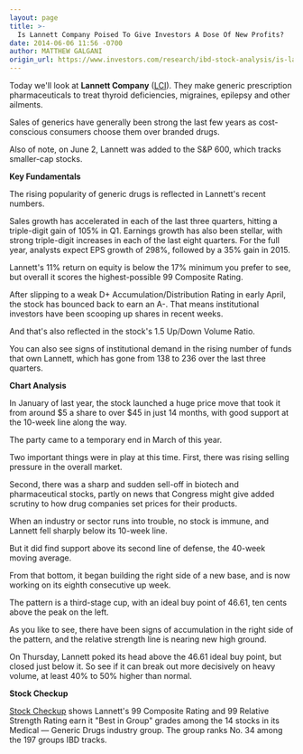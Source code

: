 ```yaml
---
layout: page
title: >-
  Is Lannett Company Poised To Give Investors A Dose Of New Profits?
date: 2014-06-06 11:56 -0700
author: MATTHEW GALGANI
origin_url: https://www.investors.com/research/ibd-stock-analysis/is-lannett-company-poised-to-give-investors-a-dose-of-new-profits/
---
```





  



Today we'll look at **Lannett Company** ([LCI](https://research.investors.com/quote.aspx?symbol=LCI)). They make generic prescription pharmaceuticals to treat thyroid deficiencies, migraines, epilepsy and other ailments.

  

Sales of generics have generally been strong the last few years as cost-conscious consumers choose them over branded drugs.

  

Also of note, on June 2, Lannett was added to the S&P 600, which tracks smaller-cap stocks.

  

**Key Fundamentals**

  

The rising popularity of generic drugs is reflected in Lannett's recent numbers.

  

Sales growth has accelerated in each of the last three quarters, hitting a triple-digit gain of 105% in Q1. Earnings growth has also been stellar, with strong triple-digit increases in each of the last eight quarters. For the full year, analysts expect EPS growth of 298%, followed by a 35% gain in 2015.

  

Lannett's 11% return on equity is below the 17% minimum you prefer to see, but overall it scores the highest-possible 99 Composite Rating.

  

After slipping to a weak D+ Accumulation/Distribution Rating in early April, the stock has bounced back to earn an A-. That means institutional investors have been scooping up shares in recent weeks.

  

And that's also reflected in the stock's 1.5 Up/Down Volume Ratio.

  

You can also see signs of institutional demand in the rising number of funds that own Lannett, which has gone from 138 to 236 over the last three quarters.

  

**Chart Analysis**

  

In January of last year, the stock launched a huge price move that took it from around $5 a share to over $45 in just 14 months, with good support at the 10-week line along the way.

  

The party came to a temporary end in March of this year.

  

Two important things were in play at this time. First, there was rising selling pressure in the overall market.

  

Second, there was a sharp and sudden sell-off in biotech and pharmaceutical stocks, partly on news that Congress might give added scrutiny to how drug companies set prices for their products.

  

When an industry or sector runs into trouble, no stock is immune, and Lannett fell sharply below its 10-week line.

  

But it did find support above its second line of defense, the 40-week moving average.

  

From that bottom, it began building the right side of a new base, and is now working on its eighth consecutive up week.

  

The pattern is a third-stage cup, with an ideal buy point of 46.61, ten cents above the peak on the left.

  

As you like to see, there have been signs of accumulation in the right side of the pattern, and the relative strength line is nearing new high ground.

  

On Thursday, Lannett poked its head above the 46.61 ideal buy point, but closed just below it. So see if it can break out more decisively on heavy volume, at least 40% to 50% higher than normal.

  

**Stock Checkup**

  

[Stock Checkup](http://research.investors.com/stock-checkup/nyse-lannett-company-inc-lci.aspx) shows Lannett's 99 Composite Rating and 99 Relative Strength Rating earn it "Best in Group" grades among the 14 stocks in its Medical — Generic Drugs industry group. The group ranks No. 34 among the 197 groups IBD tracks.




